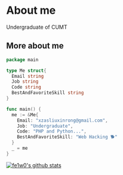 # About me
Undergraduate of CUMT

## More about me
```go
package main

type Me struct{
  Email string
  Job string
  Code string
  BestAndFavoriteSkill string
}

func main() {
  me := &Me{
    Email: "xzasliuxinrong@gmail.com",
    Job: "Undergraduate",
    Code: "PHP and Python...",
    BestAndFavoriteSkill: "Web Hacking 🐕"
  }
  _ = me
}
```

[![fe1w0's github stats](https://github-readme-stats.vercel.app/api?username=fe1w0&?theme=radical)](https://github.com/anuraghazra/github-readme-stats)
